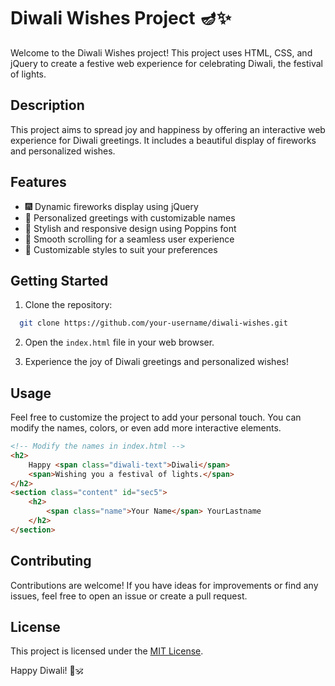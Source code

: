 # Diwali Wishes Project 🪔✨

Welcome to the Diwali Wishes project! This project uses HTML, CSS, and jQuery to create a festive web experience for celebrating Diwali, the festival of lights.

## Description

This project aims to spread joy and happiness by offering an interactive web experience for Diwali greetings. It includes a beautiful display of fireworks and personalized wishes.

## Features

- 🎆 Dynamic fireworks display using jQuery
- 🎉 Personalized greetings with customizable names
- 🌈 Stylish and responsive design using Poppins font
- 📐 Smooth scrolling for a seamless user experience
- 🎨 Customizable styles to suit your preferences

## Getting Started

1. Clone the repository:
```bash
  git clone https://github.com/your-username/diwali-wishes.git
```

2. Open the `index.html` file in your web browser.

3. Experience the joy of Diwali greetings and personalized wishes!

## Usage

Feel free to customize the project to add your personal touch. You can modify the names, colors, or even add more interactive elements.

```html
<!-- Modify the names in index.html -->
<h2>
    Happy <span class="diwali-text">Diwali</span>
    <span>Wishing you a festival of lights.</span>
</h2>
<section class="content" id="sec5">
    <h2>
        <span class="name">Your Name</span> YourLastname
    </h2>
</section>
```

## Contributing
Contributions are welcome! If you have ideas for improvements or find any issues, feel free to open an issue or create a pull request.

## License

This project is licensed under the [MIT License](LICENSE).

Happy Diwali! 🌟🕉️
